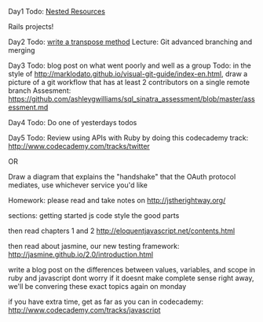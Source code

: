 Day1
Todo: [Nested Resources](https://gist.github.com/ashleygwilliams/8400440)

Rails projects!

Day2
Todo: [write a transpose method](https://gist.github.com/blake41/8418311)
Lecture: Git advanced branching and merging

Day3
Todo: blog post on what went poorly and well as a group
Todo: in the style of http://marklodato.github.io/visual-git-guide/index-en.html, draw a picture of a git workflow that has at least 2 contributors on a single remote branch
Assesment: https://github.com/ashleygwilliams/sql_sinatra_assessment/blob/master/assessment.md

Day4
Todo: Do one of yesterdays todos

Day5
Todo: Review using APIs with Ruby by doing this codecademy track: http://www.codecademy.com/tracks/twitter
 
OR
 
Draw a diagram that explains the "handshake" that the OAuth protocol mediates, use whichever service you'd like

Homework: please read and take notes on http://jstherightway.org/
 
sections:
getting started
js code style
the good parts
 
then read chapters 1 and 2 http://eloquentjavascript.net/contents.html
 
then read about jasmine, our new testing framework: http://jasmine.github.io/2.0/introduction.html
 
write a blog post on the differences between values, variables, and scope in ruby and javascript
dont worry if it doesnt make complete sense right away, we'll be convering these exact topics again on monday
 
if you have extra time, get as far as you can in codecademy: http://www.codecademy.com/tracks/javascript